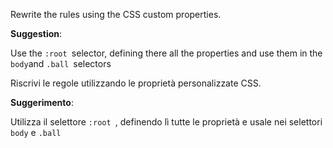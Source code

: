 Rewrite the rules using the CSS custom properties.

**Suggestion**:

Use the `:root `selector, defining there all the properties and use them in the `body`and `.ball `selectors



Riscrivi le regole utilizzando le proprietà personalizzate CSS.

**Suggerimento**:

Utilizza il selettore `:root `, definendo lì tutte le proprietà e usale nei selettori `body` e `.ball `